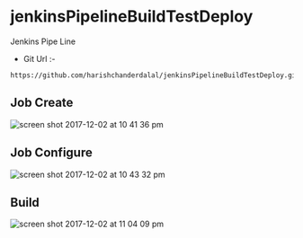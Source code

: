 # jenkinsPipelineBuildTestDeploy
Jenkins Pipe Line
- Git Url :-
```
https://github.com/harishchanderdalal/jenkinsPipelineBuildTestDeploy.git
```

## Job Create
![screen shot 2017-12-02 at 10 41 36 pm](https://user-images.githubusercontent.com/22466745/33518101-6a27c258-d7b5-11e7-8458-6a9fb16d44e2.png)

## Job Configure
![screen shot 2017-12-02 at 10 43 32 pm](https://user-images.githubusercontent.com/22466745/33518113-a0dd8594-d7b5-11e7-9a1d-4b2575fe6c76.png)


## Build
![screen shot 2017-12-02 at 11 04 09 pm](https://user-images.githubusercontent.com/22466745/33518087-3469e4a2-d7b5-11e7-8fc0-3aaa9c423d8e.png)

